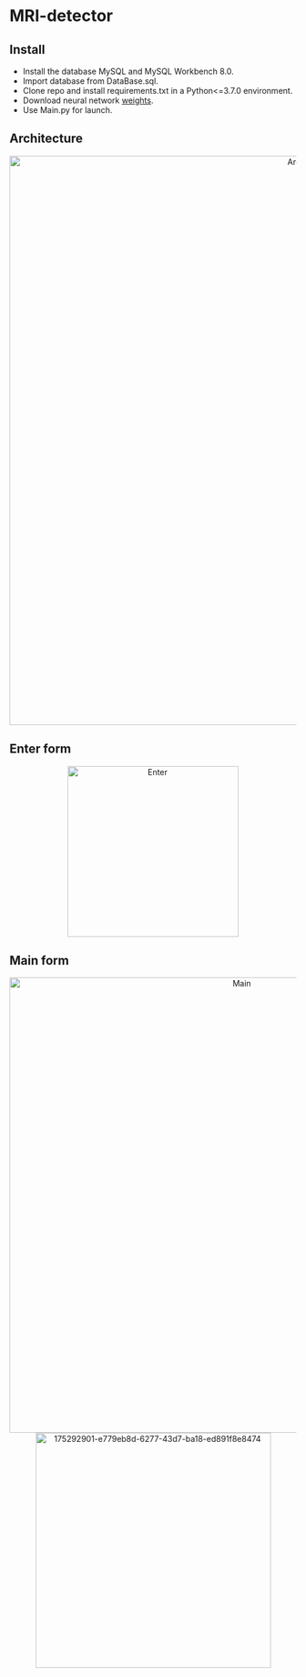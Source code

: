 # MRI-detector
## Install
- Install the database MySQL and MySQL Workbench 8.0. 
- Import database from DataBase.sql.
- Clone repo and install requirements.txt in a Python<=3.7.0 environment. 
- Download neural network [weights](https://disk.yandex.ru/d/EGmMmtmHDI0FrQ).
- Use Main.py for launch.

## Architecture
<p align="center">
  <img width="1000" alt="Arch2" src="https://user-images.githubusercontent.com/45522296/175291966-d69670d9-374b-450f-8402-2ee0baf7e67b.png">
</p>

## Enter form
<p align="center">
  <img width="300" alt="Enter" src="https://user-images.githubusercontent.com/45522296/175291446-4efdbb0a-1531-4b41-9bf1-15bb606f930a.png">
</p>

## Main form
<p align="center">
  <img width="800" alt="Main" src="https://user-images.githubusercontent.com/45522296/175292901-e779eb8d-6277-43d7-ba18-ed891f8e8474.png">
  <img width="413" alt="175292901-e779eb8d-6277-43d7-ba18-ed891f8e8474" src="https://github.com/level0rd/MRI-Detector/assets/45522296/914cad90-8e16-449e-9765-0de2636621ff">
</p>
